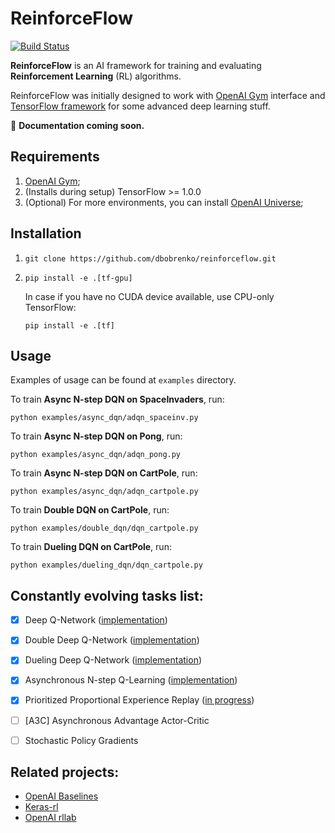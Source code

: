 # ReinforceFlow
[![Build Status](https://travis-ci.org/dbobrenko/reinforceflow.svg?branch=master)](https://travis-ci.org/dbobrenko/reinforceflow)

**ReinforceFlow** is an AI framework for training and evaluating **Reinforcement Learning** (RL) algorithms.

ReinforceFlow was initially designed to work with [OpenAI Gym](https://gym.openai.com/) interface and [TensorFlow framework](https://www.tensorflow.org/) for some advanced deep learning stuff.

:blue_book: **Documentation coming soon.**

## Requirements
  1. [OpenAI Gym](https://gym.openai.com/);
  2. (Installs during setup) TensorFlow >= 1.0.0
  3. (Optional) For more environments, you can install [OpenAI Universe](https://universe.openai.com/);

## Installation
  1. `git clone https://github.com/dbobrenko/reinforceflow.git`
  2. `pip install -e .[tf-gpu]`

     In case if you have no CUDA device available, use CPU-only TensorFlow:

     `pip install -e .[tf]`


## Usage
Examples of usage can be found at `examples` directory.

To train **Async N-step DQN on SpaceInvaders**, run:
```
python examples/async_dqn/adqn_spaceinv.py
```

To train **Async N-step DQN on Pong**, run:
```
python examples/async_dqn/adqn_pong.py
```

To train **Async N-step DQN on CartPole**, run:
```
python examples/async_dqn/adqn_cartpole.py
```

To train **Double DQN on CartPole**, run:
```
python examples/double_dqn/dqn_cartpole.py
```

To train **Dueling DQN on CartPole**, run:
```
python examples/dueling_dqn/dqn_cartpole.py
```


## Constantly evolving tasks list:
  - [x] Deep Q-Network ([implementation](https://github.com/dbobrenko/reinforceflow/blob/master/reinforceflow/agents/dqn.py))
  - [x] Double Deep Q-Network ([implementation](https://github.com/dbobrenko/reinforceflow/blob/master/reinforceflow/agents/dqn.py))
  - [x] Dueling Deep Q-Network ([implementation](https://github.com/dbobrenko/reinforceflow/blob/master/reinforceflow/nets.py))
  - [x] Asynchronous N-step Q-Learning ([implementation](https://github.com/dbobrenko/reinforceflow/blob/master/reinforceflow/agents/async_dqn.py))
  - [x] Prioritized Proportional Experience Replay ([in progress](https://github.com/dbobrenko/reinforceflow/blob/master/reinforceflow/core/replay.py))
  - [ ] [A3C] Asynchronous Advantage Actor-Critic
  - [ ] Stochastic Policy Gradients


## Related projects:
  - [OpenAI Baselines](https://github.com/openai/baselines)
  - [Keras-rl](https://github.com/matthiasplappert/keras-rl)
  - [OpenAI rllab](https://github.com/openai/rllab)
